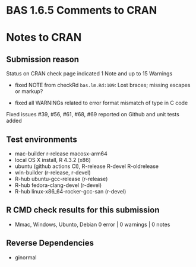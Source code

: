 # BAS 1.6.5 Comments to CRAN

# Notes to CRAN

## Submission reason 

Status  on CRAN check page indicated 1 Note and up to 15 Warnings

- fixed NOTE from checkRd `bas.lm.Rd:109`: Lost braces; missing escapes or markup?

- fixed all WARNINGs related to error format mismatch of type in C code


Fixed issues #39, #56, #61, #68, #69 reported on Github
and unit tests added


## Test environments

- mac-builder r-release  macosx-arm64 
- local OS X install, R 4.3.2 (x86)
- ubuntu  (github actions CI), R-release R-devel R-oldrelease
- win-builder (r-release, r-devel)
- R-hub ubuntu-gcc-release (r-release)
- R-hub fedora-clang-devel (r-devel)
- R-hub linux-x86_64-rocker-gcc-san (r-devel)


## R CMD check results for this submission

* Mmac, Windows,   Ubunto, Debian
 0 error | 0 warnings | 0 notes


## Reverse Dependencies

* ginormal



